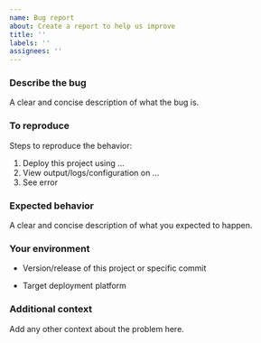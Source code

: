 ```yaml
---
name: Bug report
about: Create a report to help us improve
title: ''
labels: ''
assignees: ''
---
```


### Describe the bug

A clear and concise description of what the bug is.

### To reproduce

Steps to reproduce the behavior:

1. Deploy this project using ...
2. View output/logs/configuration on ...
3. See error

### Expected behavior

A clear and concise description of what you expected to happen.

### Your environment

- Version/release of this project or specific commit
<!-- - Version/release of any relevant project languages -->
- Target deployment platform

### Additional context

Add any other context about the problem here.
